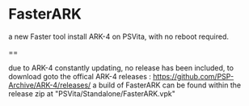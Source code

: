 # FasterARK
a new Faster tool install ARK-4 on PSVita, with no reboot required.

== 

due to ARK-4 constantly updating, no release has been included, to download 
goto the offical ARK-4 releases : https://github.com/PSP-Archive/ARK-4/releases/
a build of FasterARK can be found within the release zip at "PSVita/Standalone/FasterARK.vpk"
